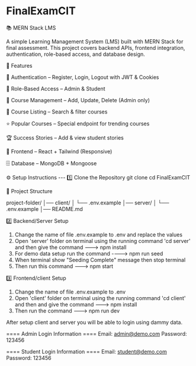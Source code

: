 # FinalExamCIT
📚 MERN Stack LMS

A simple Learning Management System (LMS) built with MERN Stack for final assessment.
This project covers backend APIs, frontend integration, authentication, role-based access, and database design.

🚀 Features

🔑 Authentication – Register, Login, Logout with JWT & Cookies

👥 Role-Based Access – Admin & Student

📘 Course Management – Add, Update, Delete (Admin only)

🔎 Course Listing – Search & filter courses

⭐ Popular Courses – Special endpoint for trending courses

🏆 Success Stories – Add & view student stories

🎨 Frontend – React + Tailwind (Responsive)

🗄️ Database – MongoDB + Mongoose





⚙️ Setup Instructions ---
1️⃣ Clone the Repository
git clone <repo-url>
cd FinalExamCIT




📂 Project Structure

project-folder/
│── client/
│   └── .env.example
│── server/
│   └── .env.example
│── README.md




2️⃣ Backend/Server Setup 
1. Change the name of file .env.example to .env and replace the values
2. Open 'server' folder on terminal using the running command 'cd server' and then give the command --->  npm install
3. For demo data setup run the command ----> npm run seed
4. When terminal show "Seeding Complete" message then stop terminal 
5. Then run this command ---> npm start



3️⃣ Frontend/client Setup 
1. Change the name of file .env.example to .env 
2. Open 'client' folder on terminal using the running command 'cd client' and then and give the command --->  npm install
3. Then run the command ---> npm run dev




After setup client and server you will be able to login using dammy data.

==== Admin Login Information ====
Email: admin@demo.com
Password: 123456



==== Student Login Information ====
Email: student@demo.com
Password: 123456




 
